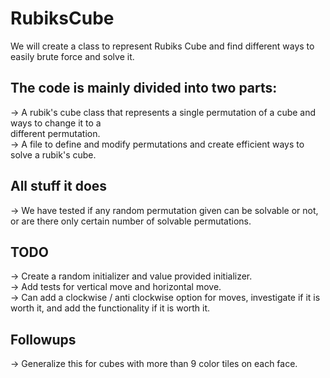 # RubiksCube
We will create a class to represent Rubiks Cube and find different ways to easily brute force and solve it.

## The code is mainly divided into two parts: 
-> A rubik's cube class that represents a single permutation of a cube and ways to change it to a  
   different permutation.    
-> A file to define and modify permutations and create efficient ways to solve a rubik's cube.   

## All stuff it does
-> We have tested if any random permutation given can be solvable or not, or are there only certain number of solvable permutations.   


## TODO 
-> Create a random initializer and value provided initializer.   
-> Add tests for vertical move and horizontal move.    
-> Can add a clockwise / anti clockwise option for moves, investigate if it is worth it, and add the functionality if it is worth it.   


## Followups 
-> Generalize this for cubes with more than 9 color tiles on each face.
